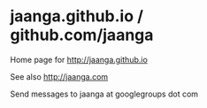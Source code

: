 jaanga.github.io / github.com/jaanga
=====================================

Home page for http://jaanga.github.io

See also http://jaanga.com

Send messages to jaanga at googlegroups dot com


